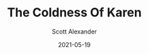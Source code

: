 ---
layout: podcast
title: "The Coldness Of Karen"
author: Scott Alexander
description: https://astralcodexten.substack.com/p/the-coldness-of-karen
date: 2021-05-19
length: 35529
duration: 9
guid: the-coldness-of-karen
---